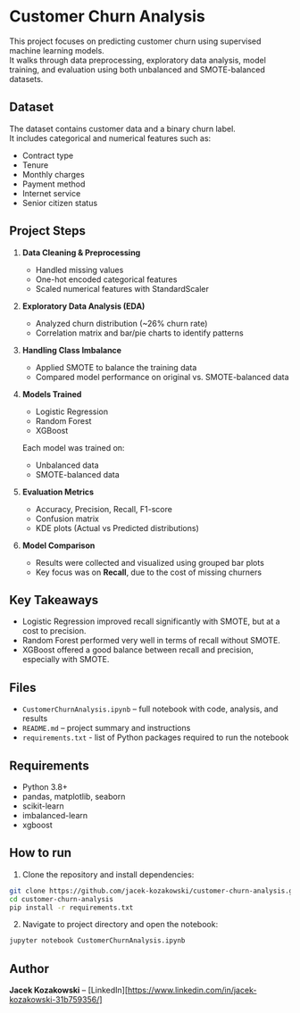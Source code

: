 
# Customer Churn Analysis

This project focuses on predicting customer churn using supervised machine learning models.  
It walks through data preprocessing, exploratory data analysis, model training, and evaluation using both unbalanced and SMOTE-balanced datasets.

## Dataset

The dataset contains customer data and a binary churn label.  
It includes categorical and numerical features such as:

- Contract type
- Tenure
- Monthly charges
- Payment method
- Internet service
- Senior citizen status

## Project Steps

1. **Data Cleaning & Preprocessing**
   - Handled missing values
   - One-hot encoded categorical features
   - Scaled numerical features with StandardScaler

2. **Exploratory Data Analysis (EDA)**
   - Analyzed churn distribution (~26% churn rate)
   - Correlation matrix and bar/pie charts to identify patterns

3. **Handling Class Imbalance**
   - Applied SMOTE to balance the training data
   - Compared model performance on original vs. SMOTE-balanced data

4. **Models Trained**
   - Logistic Regression
   - Random Forest
   - XGBoost

   Each model was trained on:
   - Unbalanced data
   - SMOTE-balanced data

5. **Evaluation Metrics**
   - Accuracy, Precision, Recall, F1-score
   - Confusion matrix
   - KDE plots (Actual vs Predicted distributions)

6. **Model Comparison**
   - Results were collected and visualized using grouped bar plots
   - Key focus was on **Recall**, due to the cost of missing churners

## Key Takeaways

- Logistic Regression improved recall significantly with SMOTE, but at a cost to precision.
- Random Forest performed very well in terms of recall without SMOTE.
- XGBoost offered a good balance between recall and precision, especially with SMOTE.

## Files

- `CustomerChurnAnalysis.ipynb` – full notebook with code, analysis, and results
- `README.md` – project summary and instructions
- `requirements.txt` - list of Python packages required to run the notebook

## Requirements

- Python 3.8+
- pandas, matplotlib, seaborn
- scikit-learn
- imbalanced-learn
- xgboost


## How to run
1. Clone the repository and install dependencies:

```bash
git clone https://github.com/jacek-kozakowski/customer-churn-analysis.git
cd customer-churn-analysis
pip install -r requirements.txt
```

2. Navigate to project directory and open the notebook:

```bash
jupyter notebook CustomerChurnAnalysis.ipynb
```
## Author

**Jacek Kozakowski** – [LinkedIn][https://www.linkedin.com/in/jacek-kozakowski-31b759356/]
